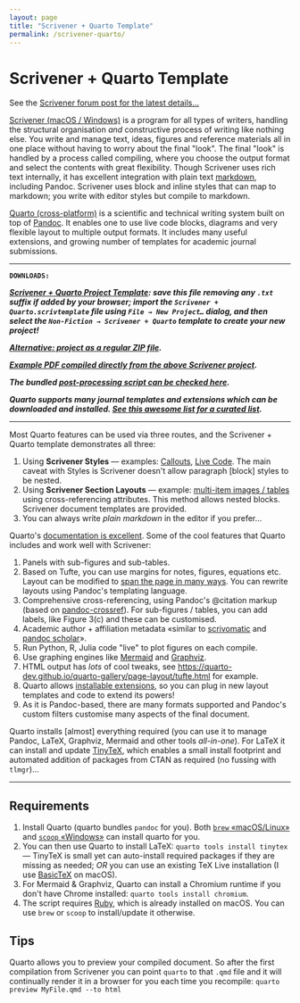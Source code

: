 ```yaml
---
layout: page
title: "Scrivener + Quarto Template"
permalink: /scrivener-quarto/
---
```


# Scrivener + Quarto Template

See the [Scrivener forum post for the latest details…](https://forum.literatureandlatte.com/t/scrivener-quarto-a-technical-academic-publishing-workflow/129769)

[Scrivener (macOS / Windows)](http://literatureandlatte.com) is a program for all types of writers, handling the structural organisation *and* constructive process of writing like nothing else. You write and manage text, ideas, figures and reference materials all in one place without having to worry about the final "look". The final "look" is handled by a process called compiling, where you choose the output format and select the contents with great flexibility. Though Scrivener uses rich text internally, it has excellent integration with plain text [markdown](https://en.wikipedia.org/wiki/Markdown), including Pandoc. Scrivener uses block and inline styles that can map to markdown; you write with editor styles but compile to markdown.

[Quarto (cross-platform)](https://quarto.org) is a scientific and technical writing system built on top of [Pandoc](https://pandoc.org). It enables one to use live code blocks, diagrams and very flexible layout to multiple output formats. It includes many useful extensions, and growing number of templates for academic journal submissions.

-------

**`DOWNLOADS:`**

**_[Scrivener + Quarto Project Template](https://github.com/iandol/scrivomatic/raw/master/Scrivener%20%2B%20Quarto.scrivtemplate): save this file removing any `.txt` suffix if added by your browser; import the `Scrivener + Quarto.scrivtemplate` file using `File → New Project…` dialog, and then select the `Non-Fiction → Scrivener + Quarto` template to create your new project!_**

 **_[Alternative: project as a regular ZIP file](https://github.com/iandol/scrivomatic/raw/master/Quarto.scriv.zip)._**

**_[Example PDF compiled directly from the above Scrivener project](https://github.com/iandol/scrivomatic/raw/master/sample-output/Quarto.pdf)._**

**_The bundled [post-processing script can be checked here](https://github.com/iandol/scrivomatic/blob/master/quarto-run.rb)._**

**_Quarto supports many journal templates and extensions which can be downloaded and installed. [See this awesome list for a curated list](https://github.com/mcanouil/awesome-quarto#awesome-quarto-)._**

-------

Most Quarto features can be used via three routes, and the Scrivener + Quarto template demonstrates all three:

1. Using **Scrivener Styles** — examples: [Callouts](https://quarto.org/docs/authoring/callouts.html), [Live Code](https://quarto.org/docs/computations/r.html). The main caveat with Styles is Scrivener doesn't allow paragraph [block] styles to be nested.
2. Using **Scrivener Section Layouts** — example: [multi-item images / tables](https://quarto.org/docs/authoring/figures.html#subfigures) using cross-referencing attributes. This method allows nested blocks. Scrivener document templates are provided.
3. You can always write *plain markdown* in the editor if you prefer…

Quarto's [documentation is excellent](https://quarto.org/docs/guide/). Some of the cool features that Quarto includes and work well with Scrivener:

1. Panels with sub-figures and sub-tables. 
1. Based on Tufte, you can use margins for notes, figures, equations etc. Layout can be modified to [span the page in many ways](https://quarto.org/docs/authoring/article-layout.html). You can rewrite layouts using Pandoc's templating language.
1. Comprehensive cross-referencing, using Pandoc's @citation markup (based on [pandoc-crossref](https://github.com/lierdakil/pandoc-crossref)). For sub-figures / tables, you can add labels, like Figure 3(c) and these can be customised.
1. Academic author + affiliation metadata «similar to [scrivomatic](https://github.com/iandol/scrivomatic) and [pandoc scholar](https://github.com/pandoc-scholar/pandoc-scholar)».
1. Run Python, R, Julia code "live" to plot figures on each compile.
1. Use graphing engines like [Mermaid](https://mermaid-js.github.io/) and [Graphviz](https://graphviz.org).
1. HTML output has *lots* of cool tweaks, see <https://quarto-dev.github.io/quarto-gallery/page-layout/tufte.html> for example.
1. Quarto allows [installable extensions](https://quarto.org/docs/extensions/), so you can plug in new layout templates and code to extend its powers!
1. As it is Pandoc-based, there are many formats supported and Pandoc's custom filters customise many aspects of the final document.

Quarto installs [almost] everything required (you can use it to manage Pandoc, LaTeX, Graphviz, Mermaid and other tools *all-in-one*). For LaTeX it can install and update [TinyTeX](https://yihui.org/tinytex/), which enables a small install footprint and automated addition of packages from CTAN as required (no fussing with `tlmgr`)…

-----------

## Requirements

1. Install Quarto (quarto bundles `pandoc` for you). Both [`brew` «macOS/Linux»](https://brew.sh) and [`scoop` «Windows»](https://scoop.sh) can install quarto for you.
2. You can then use Quarto to install LaTeX: `quarto tools install tinytex` — TinyTeX is small yet can auto-install required packages if they are missing as needed; *OR* you can use an existing TeX Live installation (I use [BasicTeX](https://tug.org/mactex/morepackages.html) on macOS).
3. For Mermaid & Graphviz, Quarto can install a Chromium runtime if you don't have Chrome installed: `quarto tools install chromium`. 
4. The script requires [Ruby](https://ruby-lang.org), which is already installed on macOS. You can use `brew` or `scoop` to install/update it otherwise.

## Tips

Quarto allows you to preview your compiled document. So after the first compilation from Scrivener you can point `quarto` to that `.qmd` file and it will continually render it in a browser for you each time you recompile: `quarto preview MyFile.qmd --to html`



